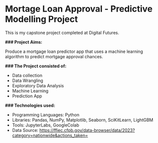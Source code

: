 # Mortage Loan Approval - Predictive Modelling Project

This is my capstone project completed at Digital Futures.

<b>### Project Aims:</b>

Produce a mortgage loan predictor app that uses a machine learning algorithm to predict mortgage approval chances. 

<b>### The Project consisted of:</b>
  * Data collection
  * Data Wrangling
  * Exploratory Data Analysis
  * Machine Learning
  * Prediction App

<b>### Technologies used:</b>
  * Programming Languages: Python
  * Libraries: Pandas, NumPy, Matplotlib, Seaborn, SciKitLearn, LightGBM
  * Tools: JupyterLabs, GoogleColab
  * Data Source: https://ffiec.cfpb.gov/data-browser/data/2023?category=nationwide&actions_taken=

  
